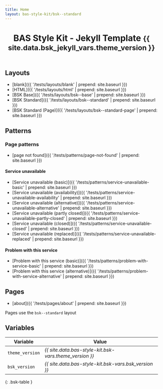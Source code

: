 ```yaml
---
title: Home
layout: bas-style-kit/bsk--standard
---
```


<header class="bsk-page-header">
    <h1>BAS Style Kit - Jekyll Template <small>{{ site.data.bsk_jekyll_vars.theme_version }}</small></h1>
</header>

## Layouts

* [blank]({{ '/tests/layouts/blank' | prepend: site.baseurl }})
* [HTML]({{ '/tests/layouts/html' | prepend: site.baseurl }})
* [BSK Base]({{ '/tests/layouts/bsk--base' | prepend: site.baseurl }})
* [BSK Standard]({{ '/tests/layouts/bsk--standard' | prepend: site.baseurl }})
* [BSK Standard (Page)]({{ '/tests/layouts/bsk--standard-page' | prepend: site.baseurl }})

## Patterns

### Page patterns

* [page not found]({{ '/tests/patterns/page-not-found' | prepend: site.baseurl }})

#### Service unavailable

* [Service unavailable (basic)]({{ '/tests/patterns/service-unavailable-basic' | prepend: site.baseurl }})
* [Service unavailable (availability)]({{ '/tests/patterns/service-unavailable-availability' | prepend: site.baseurl }})
* [Service unavailable (alternative)]({{ '/tests/patterns/service-unavailable-alternative' | prepend: site.baseurl }})
* [Service unavailable (partly closed)]({{ '/tests/patterns/service-unavailable-partly-closed' | prepend: site.baseurl }})
* [Service unavailable (closed)]({{ '/tests/patterns/service-unavailable-closed' | prepend: site.baseurl }})
* [Service unavailable (replaced)]({{ '/tests/patterns/service-unavailable-replaced' | prepend: site.baseurl }})

#### Problem with this service

* [Problem with this service (basic)]({{ '/tests/patterns/problem-with-service-basic' | prepend: site.baseurl }})
* [Problem with this service (alternative)]({{ '/tests/patterns/problem-with-service-alternative' | prepend: site.baseurl }})

## Pages

* [about]({{ '/tests/pages/about' | prepend: site.baseurl }})

<div class="bsk-alert bsk-alert-highlight bsk-alert-info">Pages use the <code>bsk--standard</code> layout</div>

## Variables

| Variable        | Value                                                  |
| --------------- | ------------------------------------------------------ |
| `theme_version` | *{{ site.data.bas-style-kit.bsk-vars.theme_version }}* |
| `bsk_version`   | *{{ site.data.bas-style-kit.bsk-vars.bsk_version }}*   |
{: .bsk-table }
